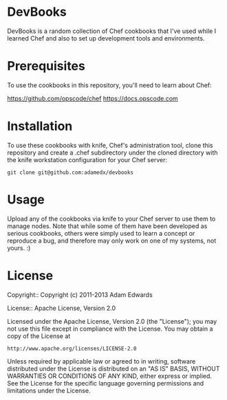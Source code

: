DevBooks
===============

DevBooks is a random collection of Chef cookbooks that I've used while I
learned Chef and also to set up development tools and environments.

# Prerequisites

To use the cookbooks in this repository, you'll need to learn about Chef:

  https://github.com/opscode/chef
  https://docs.opscode.com

# Installation

To use these cookbooks with knife, Chef's administration tool, clone this repository and
create a .chef subdirectory under the cloned directory with the knife
workstation configuration for your Chef server:

    git clone git@github.com:adamedx/devbooks
    
# Usage

Upload any of the cookbooks via knife to your Chef server to use them to manage nodes. Note that while
some of them have been developed as serious cookbooks, others were simply used
to learn a concept or reproduce a bug, and therefore may only work on one of
my systems, not yours. :)

# License #

Copyright:: Copyright (c) 2011-2013 Adam Edwards

License:: Apache License, Version 2.0

Licensed under the Apache License, Version 2.0 (the "License");
you may not use this file except in compliance with the License.
You may obtain a copy of the License at

    http://www.apache.org/licenses/LICENSE-2.0

Unless required by applicable law or agreed to in writing, software
distributed under the License is distributed on an "AS IS" BASIS,
WITHOUT WARRANTIES OR CONDITIONS OF ANY KIND, either express or implied.
See the License for the specific language governing permissions and
limitations under the License.
